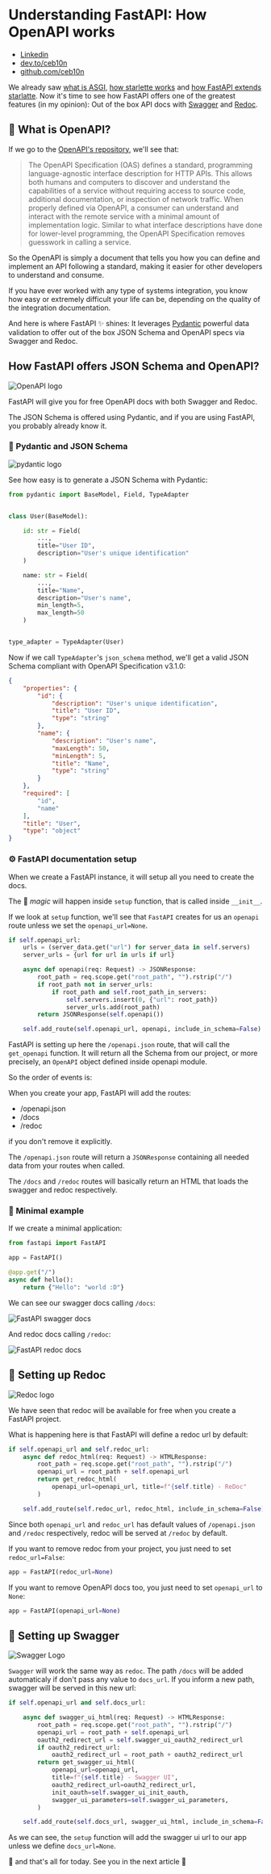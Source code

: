 # Understanding FastAPI: How OpenAPI works

* [Linkedin](https://www.linkedin.com/pulse/understanding-fastapi-how-openapi-works-rafael-de-oliveira-marques-ynmpf)
* [dev.to/ceb10n](https://dev.to/ceb10n/understanding-fastapi-how-openapi-works-4b6j)
* [github.com/ceb10n](https://github.com/ceb10n/blog-posts/tree/master/understanding-fastapi-how-openapi-works)

We already saw [what is ASGI](https://dev.to/ceb10n/understanding-fastapi-the-basics-246j), [how starlette works](https://dev.to/ceb10n/understanding-fastapi-how-starlette-works-43i1) and [how FastAPI extends starlatte](https://dev.to/ceb10n/understanding-fastapi-how-fastapi-works-37od). Now it's time to see how FastAPI offers one of the greatest features (in my opinion): Out of the box API docs with [Swagger](https://swagger.io/) and [Redoc](https://redocly.com).

## 💭 What is OpenAPI?

If we go to the [OpenAPI's repository](https://github.com/OAI/OpenAPI-Specification), we'll see that:

> The OpenAPI Specification (OAS) defines a standard, programming language-agnostic interface description for HTTP APIs. This allows both humans and computers to discover and understand the capabilities of a service without requiring access to source code, additional documentation, or inspection of network traffic. When properly defined via OpenAPI, a consumer can understand and interact with the remote service with a minimal amount of implementation logic. Similar to what interface descriptions have done for lower-level programming, the OpenAPI Specification removes guesswork in calling a service.

So the OpenAPI is simply a document that tells you how you can define and implement an API following a standard, making it easier for other developers to understand and consume.

If you have ever worked with any type of systems integration, you know how easy or extremely difficult your life can be, depending on the quality of the integration documentation.

And here is where FastAPI ✨ shines: It leverages [Pydantic](https://docs.pydantic.dev) powerful data validation to offer out of the box JSON Schema and OpenAPI specs via Swagger and Redoc.

## How FastAPI offers JSON Schema and OpenAPI?

![OpenAPI logo](https://dev-to-uploads.s3.amazonaws.com/uploads/articles/fnzwdb72uw40s7g8l6kp.png)

FastAPI will give you for free OpenAPI docs with both Swagger and Redoc.

The JSON Schema is offered using Pydantic, and if you are using FastAPI, you probably already know it.

### 🚀 Pydantic and JSON Schema

![pydantic logo](https://dev-to-uploads.s3.amazonaws.com/uploads/articles/3i24csifpyoanmmmlznk.png)

See how easy is to generate a JSON Schema with Pydantic:

```python
from pydantic import BaseModel, Field, TypeAdapter


class User(BaseModel):

    id: str = Field(
        ...,
        title="User ID",
        description="User's unique identification"
    )

    name: str = Field(
        ...,
        title="Name",
        description="User's name",
        min_length=5,
        max_length=50
    )


type_adapter = TypeAdapter(User)
```

Now if we call `TypeAdapter`'s `json_schema` method, we'll get a valid JSON Schema compliant with OpenAPI Specification v3.1.0:

```json
{
    "properties": {
        "id": {
            "description": "User's unique identification",
            "title": "User ID",
            "type": "string"
        },
        "name": {
            "description": "User's name",
            "maxLength": 50,
            "minLength": 5,
            "title": "Name",
            "type": "string"
        }
    },
    "required": [
        "id",
        "name"
    ],
    "title": "User",
    "type": "object"
}
```

### ⚙️ FastAPI documentation setup

When we create a FastAPI instance, it will setup all you need to create the docs.

The 🧙 _magic_ will happen inside `setup` function, that is called inside `__init__`.

If we look at `setup` function, we'll see that `FastAPI` creates for us an `openapi` route unless we set the `openapi_url=None`.

```python
if self.openapi_url:
    urls = (server_data.get("url") for server_data in self.servers)
    server_urls = {url for url in urls if url}

    async def openapi(req: Request) -> JSONResponse:
        root_path = req.scope.get("root_path", "").rstrip("/")
        if root_path not in server_urls:
            if root_path and self.root_path_in_servers:
                self.servers.insert(0, {"url": root_path})
                server_urls.add(root_path)
        return JSONResponse(self.openapi())

    self.add_route(self.openapi_url, openapi, include_in_schema=False)
```

FastAPI is setting up here the `/openapi.json` route, that will call the `get_openapi` function. It will return all the Schema from our project, or more precisely, an `OpenAPI` object defined inside openapi module.

So the order of events is:

When you create your app, FastAPI will add the routes:
  * /openapi.json
  * /docs
  * /redoc

if you don't remove it explicitly.

The `/openapi.json` route will return a `JSONResponse` containing all needed data from your routes when called.

The `/docs` and `/redoc` routes will basically return an HTML that loads the swagger and redoc respectively.

### 📑 Minimal example

If we create a minimal application:

```python
from fastapi import FastAPI

app = FastAPI()

@app.get("/")
async def hello():
    return {"Hello": "world :D"}
```

We can see our swagger docs calling `/docs`:

![FastAPI swagger docs](https://dev-to-uploads.s3.amazonaws.com/uploads/articles/2kv6mxgeepth2g18wpd6.jpg)

And redoc docs calling `/redoc`:

![FastAPI redoc docs](https://dev-to-uploads.s3.amazonaws.com/uploads/articles/cfq8gfuv68jxhwxjl1lk.jpg)

## 📰 Setting up Redoc

![Redoc logo](https://dev-to-uploads.s3.amazonaws.com/uploads/articles/ut8f8da7ip02uytwg46n.png)

We have seen that redoc will be available for free when you create a FastAPI project.

What is happening here is that FastAPI will define a redoc url by default:

```python
if self.openapi_url and self.redoc_url:
    async def redoc_html(req: Request) -> HTMLResponse:
        root_path = req.scope.get("root_path", "").rstrip("/")
        openapi_url = root_path + self.openapi_url
        return get_redoc_html(
            openapi_url=openapi_url, title=f"{self.title} - ReDoc"
        )

    self.add_route(self.redoc_url, redoc_html, include_in_schema=False)
```

Since both `openapi_url` and `redoc_url` has default values of `/openapi.json` and `/redoc` respectively, redoc will be served at `/redoc` by default.

If you want to remove redoc from your project, you just need to set `redoc_url=False`:

```python
app = FastAPI(redoc_url=None)
```

If you want to remove OpenAPI docs too, you just need to set `openapi_url` to `None`:

```python
app = FastAPI(openapi_url=None)
```

## 📃 Setting up Swagger

![Swagger Logo](https://dev-to-uploads.s3.amazonaws.com/uploads/articles/ve2onioesgvbirj81bi4.png)

`Swagger` will work the same way as `redoc`. The path `/docs` will be added automaticaly if don't pass any value to `docs_url`. If you inform a new path, swagger will be served in this new url:

```python
if self.openapi_url and self.docs_url:

    async def swagger_ui_html(req: Request) -> HTMLResponse:
        root_path = req.scope.get("root_path", "").rstrip("/")
        openapi_url = root_path + self.openapi_url
        oauth2_redirect_url = self.swagger_ui_oauth2_redirect_url
        if oauth2_redirect_url:
            oauth2_redirect_url = root_path + oauth2_redirect_url
        return get_swagger_ui_html(
            openapi_url=openapi_url,
            title=f"{self.title} - Swagger UI",
            oauth2_redirect_url=oauth2_redirect_url,
            init_oauth=self.swagger_ui_init_oauth,
            swagger_ui_parameters=self.swagger_ui_parameters,
        )

    self.add_route(self.docs_url, swagger_ui_html, include_in_schema=False)
```

As we can see, the `setup` function will add the swagger ui url to our app unless we define `docs_url=None`.

👋 and that's all for today. See you in the next article 🤗
